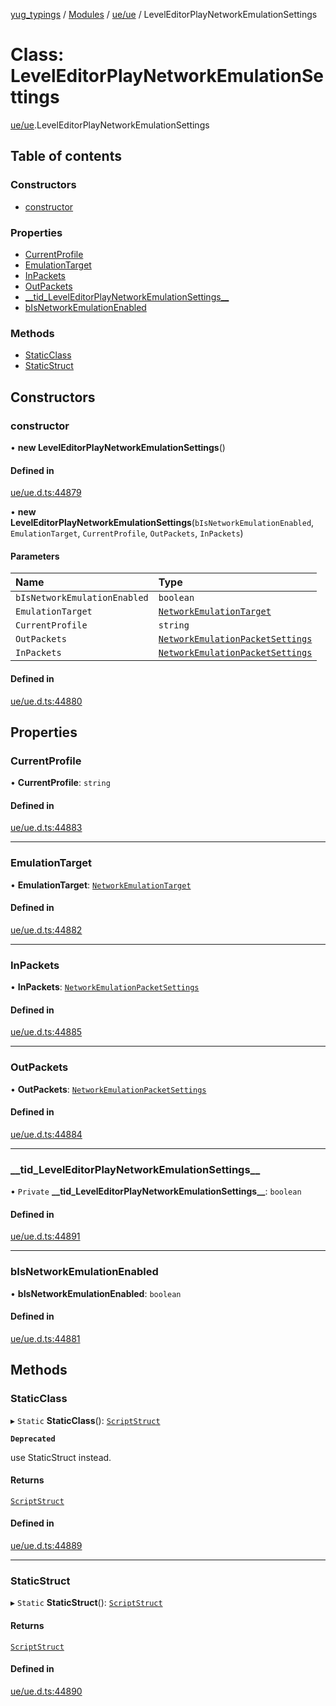 [yug_typings](../README.md) / [Modules](../modules.md) / [ue/ue](../modules/ue_ue.md) / LevelEditorPlayNetworkEmulationSettings

# Class: LevelEditorPlayNetworkEmulationSettings

[ue/ue](../modules/ue_ue.md).LevelEditorPlayNetworkEmulationSettings

## Table of contents

### Constructors

- [constructor](ue_ue.LevelEditorPlayNetworkEmulationSettings.md#constructor)

### Properties

- [CurrentProfile](ue_ue.LevelEditorPlayNetworkEmulationSettings.md#currentprofile)
- [EmulationTarget](ue_ue.LevelEditorPlayNetworkEmulationSettings.md#emulationtarget)
- [InPackets](ue_ue.LevelEditorPlayNetworkEmulationSettings.md#inpackets)
- [OutPackets](ue_ue.LevelEditorPlayNetworkEmulationSettings.md#outpackets)
- [\_\_tid\_LevelEditorPlayNetworkEmulationSettings\_\_](ue_ue.LevelEditorPlayNetworkEmulationSettings.md#__tid_leveleditorplaynetworkemulationsettings__)
- [bIsNetworkEmulationEnabled](ue_ue.LevelEditorPlayNetworkEmulationSettings.md#bisnetworkemulationenabled)

### Methods

- [StaticClass](ue_ue.LevelEditorPlayNetworkEmulationSettings.md#staticclass)
- [StaticStruct](ue_ue.LevelEditorPlayNetworkEmulationSettings.md#staticstruct)

## Constructors

### constructor

• **new LevelEditorPlayNetworkEmulationSettings**()

#### Defined in

[ue/ue.d.ts:44879](https://github.com/YugMetaverse/yug_typings/blob/b7d9b19/ue/ue.d.ts#L44879)

• **new LevelEditorPlayNetworkEmulationSettings**(`bIsNetworkEmulationEnabled`, `EmulationTarget`, `CurrentProfile`, `OutPackets`, `InPackets`)

#### Parameters

| Name | Type |
| :------ | :------ |
| `bIsNetworkEmulationEnabled` | `boolean` |
| `EmulationTarget` | [`NetworkEmulationTarget`](../enums/ue_ue.NetworkEmulationTarget.md) |
| `CurrentProfile` | `string` |
| `OutPackets` | [`NetworkEmulationPacketSettings`](ue_ue.NetworkEmulationPacketSettings.md) |
| `InPackets` | [`NetworkEmulationPacketSettings`](ue_ue.NetworkEmulationPacketSettings.md) |

#### Defined in

[ue/ue.d.ts:44880](https://github.com/YugMetaverse/yug_typings/blob/b7d9b19/ue/ue.d.ts#L44880)

## Properties

### CurrentProfile

• **CurrentProfile**: `string`

#### Defined in

[ue/ue.d.ts:44883](https://github.com/YugMetaverse/yug_typings/blob/b7d9b19/ue/ue.d.ts#L44883)

___

### EmulationTarget

• **EmulationTarget**: [`NetworkEmulationTarget`](../enums/ue_ue.NetworkEmulationTarget.md)

#### Defined in

[ue/ue.d.ts:44882](https://github.com/YugMetaverse/yug_typings/blob/b7d9b19/ue/ue.d.ts#L44882)

___

### InPackets

• **InPackets**: [`NetworkEmulationPacketSettings`](ue_ue.NetworkEmulationPacketSettings.md)

#### Defined in

[ue/ue.d.ts:44885](https://github.com/YugMetaverse/yug_typings/blob/b7d9b19/ue/ue.d.ts#L44885)

___

### OutPackets

• **OutPackets**: [`NetworkEmulationPacketSettings`](ue_ue.NetworkEmulationPacketSettings.md)

#### Defined in

[ue/ue.d.ts:44884](https://github.com/YugMetaverse/yug_typings/blob/b7d9b19/ue/ue.d.ts#L44884)

___

### \_\_tid\_LevelEditorPlayNetworkEmulationSettings\_\_

• `Private` **\_\_tid\_LevelEditorPlayNetworkEmulationSettings\_\_**: `boolean`

#### Defined in

[ue/ue.d.ts:44891](https://github.com/YugMetaverse/yug_typings/blob/b7d9b19/ue/ue.d.ts#L44891)

___

### bIsNetworkEmulationEnabled

• **bIsNetworkEmulationEnabled**: `boolean`

#### Defined in

[ue/ue.d.ts:44881](https://github.com/YugMetaverse/yug_typings/blob/b7d9b19/ue/ue.d.ts#L44881)

## Methods

### StaticClass

▸ `Static` **StaticClass**(): [`ScriptStruct`](ue_ue.ScriptStruct.md)

**`Deprecated`**

use StaticStruct instead.

#### Returns

[`ScriptStruct`](ue_ue.ScriptStruct.md)

#### Defined in

[ue/ue.d.ts:44889](https://github.com/YugMetaverse/yug_typings/blob/b7d9b19/ue/ue.d.ts#L44889)

___

### StaticStruct

▸ `Static` **StaticStruct**(): [`ScriptStruct`](ue_ue.ScriptStruct.md)

#### Returns

[`ScriptStruct`](ue_ue.ScriptStruct.md)

#### Defined in

[ue/ue.d.ts:44890](https://github.com/YugMetaverse/yug_typings/blob/b7d9b19/ue/ue.d.ts#L44890)
